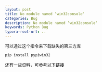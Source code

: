 ```yaml
---
layout: post
title: No module named ‘win32console‘
categories: Bug
description: No module named ‘win32console‘
keywords: Python Bug
typora-root-url: ..
---
```


可以通过这个指令来下载缺失的第三方库
```python
pip install pypiwin32
```

还有一些资料，可参考[以下链接](以下链接)

